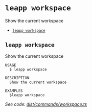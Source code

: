 `leapp workspace`
=================

Show the current workspace

* [`leapp workspace`](#leapp-workspace)

## `leapp workspace`

Show the current workspace

```console
USAGE
  $ leapp workspace

DESCRIPTION
  Show the current workspace

EXAMPLES
  $leapp workspace
```

_See code: [dist/commands/workspace.ts](https://github.com/noovolari/leapp/blob/v0.1.51/dist/commands/workspace.ts)_
